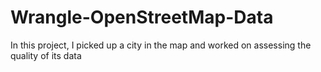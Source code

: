 # Wrangle-OpenStreetMap-Data
In this project, I picked up a city in the map and worked on assessing the quality of its data
